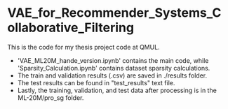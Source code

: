 # VAE_for_Recommender_Systems_Collaborative_Filtering
This is the code for my thesis project code at QMUL.
- 'VAE_ML20M_hande_version.ipynb' contains the main code, while 'Sparsity_Calculation.ipynb' contains dataset sparsity calculations.
- The train and validation results (.csv) are saved in ./results folder. 
- The test results can be found in "test_results" text file.
- Lastly, the training, validation, and test data after processing is in the ML-20M/pro_sg folder.
